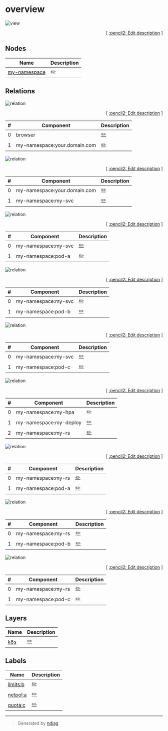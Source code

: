 # overview

![view](view-overview.svg)



<p align="right">
  [ <a href="../input/ndiag.descriptions/_view-overview.md">:pencil2: Edit description</a> ]
<p>

## Nodes

| Name | Description |
| --- | --- |
| [my-namespace](node-my-namespace.md) | <a href="../input/ndiag.descriptions/_node-my-namespace.md">:pencil2:</a> |

## Relations

![relation](relation-browser-66ffe84.svg)


<p align="right">
  [ <a href="../input/ndiag.descriptions/_relation-browser-66ffe84.md">:pencil2: Edit description</a> ]
<p>

| # | Component | Description |
| --- | --- | --- |
| 0 | browser |  <a href="../input/ndiag.descriptions/_component-browser.md">:pencil2:</a> |
| 1 | my-namespace:your.domain.com |  <a href="../input/ndiag.descriptions/_component-my-namespace_your.domain.com.md">:pencil2:</a> |


![relation](relation-my-namespace_your.domain.com-0eaf9ea.svg)


<p align="right">
  [ <a href="../input/ndiag.descriptions/_relation-my-namespace_your.domain.com-0eaf9ea.md">:pencil2: Edit description</a> ]
<p>

| # | Component | Description |
| --- | --- | --- |
| 0 | my-namespace:your.domain.com |  <a href="../input/ndiag.descriptions/_component-my-namespace_your.domain.com.md">:pencil2:</a> |
| 1 | my-namespace:my-svc |  <a href="../input/ndiag.descriptions/_component-my-namespace_my-svc.md">:pencil2:</a> |


![relation](relation-my-namespace_my-svc-c6b3357.svg)


<p align="right">
  [ <a href="../input/ndiag.descriptions/_relation-my-namespace_my-svc-c6b3357.md">:pencil2: Edit description</a> ]
<p>

| # | Component | Description |
| --- | --- | --- |
| 0 | my-namespace:my-svc |  <a href="../input/ndiag.descriptions/_component-my-namespace_my-svc.md">:pencil2:</a> |
| 1 | my-namespace:pod-a |  <a href="../input/ndiag.descriptions/_component-my-namespace_pod-a.md">:pencil2:</a> |


![relation](relation-my-namespace_my-svc-020c27f.svg)


<p align="right">
  [ <a href="../input/ndiag.descriptions/_relation-my-namespace_my-svc-020c27f.md">:pencil2: Edit description</a> ]
<p>

| # | Component | Description |
| --- | --- | --- |
| 0 | my-namespace:my-svc |  <a href="../input/ndiag.descriptions/_component-my-namespace_my-svc.md">:pencil2:</a> |
| 1 | my-namespace:pod-b |  <a href="../input/ndiag.descriptions/_component-my-namespace_pod-b.md">:pencil2:</a> |


![relation](relation-my-namespace_my-svc-ee29bd4.svg)


<p align="right">
  [ <a href="../input/ndiag.descriptions/_relation-my-namespace_my-svc-ee29bd4.md">:pencil2: Edit description</a> ]
<p>

| # | Component | Description |
| --- | --- | --- |
| 0 | my-namespace:my-svc |  <a href="../input/ndiag.descriptions/_component-my-namespace_my-svc.md">:pencil2:</a> |
| 1 | my-namespace:pod-c |  <a href="../input/ndiag.descriptions/_component-my-namespace_pod-c.md">:pencil2:</a> |


![relation](relation-my-namespace_my-hpa-adaea56.svg)


<p align="right">
  [ <a href="../input/ndiag.descriptions/_relation-my-namespace_my-hpa-adaea56.md">:pencil2: Edit description</a> ]
<p>

| # | Component | Description |
| --- | --- | --- |
| 0 | my-namespace:my-hpa |  <a href="../input/ndiag.descriptions/_component-my-namespace_my-hpa.md">:pencil2:</a> |
| 1 | my-namespace:my-deploy |  <a href="../input/ndiag.descriptions/_component-my-namespace_my-deploy.md">:pencil2:</a> |
| 2 | my-namespace:my-rs |  <a href="../input/ndiag.descriptions/_component-my-namespace_my-rs.md">:pencil2:</a> |


![relation](relation-my-namespace_my-rs-af55dbf.svg)


<p align="right">
  [ <a href="../input/ndiag.descriptions/_relation-my-namespace_my-rs-af55dbf.md">:pencil2: Edit description</a> ]
<p>

| # | Component | Description |
| --- | --- | --- |
| 0 | my-namespace:my-rs |  <a href="../input/ndiag.descriptions/_component-my-namespace_my-rs.md">:pencil2:</a> |
| 1 | my-namespace:pod-a |  <a href="../input/ndiag.descriptions/_component-my-namespace_pod-a.md">:pencil2:</a> |


![relation](relation-my-namespace_my-rs-5314af7.svg)


<p align="right">
  [ <a href="../input/ndiag.descriptions/_relation-my-namespace_my-rs-5314af7.md">:pencil2: Edit description</a> ]
<p>

| # | Component | Description |
| --- | --- | --- |
| 0 | my-namespace:my-rs |  <a href="../input/ndiag.descriptions/_component-my-namespace_my-rs.md">:pencil2:</a> |
| 1 | my-namespace:pod-b |  <a href="../input/ndiag.descriptions/_component-my-namespace_pod-b.md">:pencil2:</a> |


![relation](relation-my-namespace_my-rs-a25eb5a.svg)


<p align="right">
  [ <a href="../input/ndiag.descriptions/_relation-my-namespace_my-rs-a25eb5a.md">:pencil2: Edit description</a> ]
<p>

| # | Component | Description |
| --- | --- | --- |
| 0 | my-namespace:my-rs |  <a href="../input/ndiag.descriptions/_component-my-namespace_my-rs.md">:pencil2:</a> |
| 1 | my-namespace:pod-c |  <a href="../input/ndiag.descriptions/_component-my-namespace_pod-c.md">:pencil2:</a> |

## Layers

| Name | Description |
| --- | --- |
| [k8s](layer-k8s.md) | <a href="../input/ndiag.descriptions/_layer-k8s.md">:pencil2:</a> |

## Labels

| Name | Description |
| --- | --- |
| [limits:b](label-limits_b.md) | <a href="../input/ndiag.descriptions/_label-limits_b.md">:pencil2:</a> |
| [netpol:a](label-netpol_a.md) | <a href="../input/ndiag.descriptions/_label-netpol_a.md">:pencil2:</a> |
| [quota:c](label-quota_c.md) | <a href="../input/ndiag.descriptions/_label-quota_c.md">:pencil2:</a> |

---

> Generated by [ndiag](https://github.com/k1LoW/ndiag)
